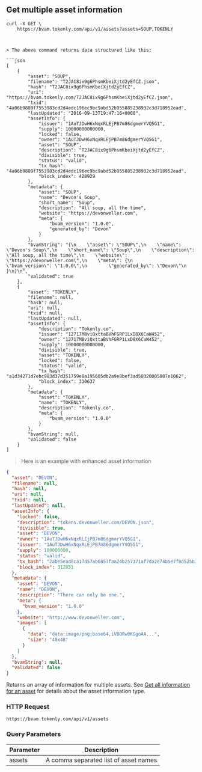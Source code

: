 ## Get multiple asset information


```shell
curl -X GET \
    https://bvam.tokenly.com/api/v1/assets?assets=SOUP,TOKENLY



> The above command returns data structured like this:

```json
[
    {
        "asset": "SOUP",
        "filename": "T2JAC8ix9g6PhsmKbeiXjtd2yEfCZ.json",
        "hash": "T2JAC8ix9g6PhsmKbeiXjtd2yEfCZ",
        "uri": "https://bvam.tokenly.com/T2JAC8ix9g6PhsmKbeiXjtd2yEfCZ.json",
        "txid": "4a06b9889f7553983cd2d4edc196ec9bc9abd52b955885238932c3d718952ead",
        "lastUpdated": "2016-09-13T19:47:16+0000",
        "assetInfo": {
            "issuer": "1AuTJDwH6xNqxRLEjPB7m86dgmerYVQ5G1",
            "supply": 10000000000000,
            "locked": false,
            "owner": "1AuTJDwH6xNqxRLEjPB7m86dgmerYVQ5G1",
            "asset": "SOUP",
            "description": "T2JAC8ix9g6PhsmKbeiXjtd2yEfCZ",
            "divisible": true,
            "status": "valid",
            "tx_hash": "4a06b9889f7553983cd2d4edc196ec9bc9abd52b955885238932c3d718952ead",
            "block_index": 428929
        },
        "metadata": {
            "asset": "SOUP",
            "name": "Devon's Soup",
            "short_name": "Soup",
            "description": "All soup, all the time",
            "website": "https://devonweller.com",
            "meta": {
                "bvam_version": "1.0.0",
                "generated_by": "Devon"
            }
        },
        "bvamString": "{\n    \"asset\": \"SOUP\",\n    \"name\": \"Devon's Soup\",\n    \"short_name\": \"Soup\",\n    \"description\": \"All soup, all the time\",\n    \"website\": \"https://devonweller.com\",\n    \"meta\": {\n        \"bvam_version\": \"1.0.0\",\n        \"generated_by\": \"Devon\"\n    }\n}\n",
        "validated": true
    },
    {
        "asset": "TOKENLY",
        "filename": null,
        "hash": null,
        "uri": null,
        "txid": null,
        "lastUpdated": null,
        "assetInfo": {
            "description": "Tokenly.co",
            "issuer": "12717MBviQxttaBVhFGRP1LxD8X6CaW452",
            "owner": "12717MBviQxttaBVhFGRP1LxD8X6CaW452",
            "supply": 10000000000000,
            "divisible": true,
            "asset": "TOKENLY",
            "locked": false,
            "status": "valid",
            "tx_hash": "a1d34271d7ebc983d37d351759e8a195605db2a9e8bef3ad50320005807e1062",
            "block_index": 310637
        },
        "metadata": {
            "asset": "TOKENLY",
            "name": "TOKENLY",
            "description": "Tokenly.co",
            "meta": {
                "bvam_version": "1.0.0"
            }
        },
        "bvamString": null,
        "validated": false
    }
]
```

> Here is an example with enhanced asset information

```json
{
  "asset": "DEVON",
  "filename": null,
  "hash": null,
  "uri": null,
  "txid": null,
  "lastUpdated": null,
  "assetInfo": {
    "locked": false,
    "description": "tokens.devonweller.com/DEVON.json",
    "divisible": true,
    "asset": "DEVON",
    "owner": "1AuTJDwH6xNqxRLEjPB7m86dgmerYVQ5G1",
    "issuer": "1AuTJDwH6xNqxRLEjPB7m86dgmerYVQ5G1",
    "supply": 100000000,
    "status": "valid",
    "tx_hash": "2abe5ead8ca17d57ab6857faa24b257371af7da2e74b5e7f8d525b307a09a984",
    "block_index": 312851
  },
  "metadata": {
    "asset": "DEVON",
    "name": "DEVON",
    "description": "There can only be one.",
    "meta": {
      "bvam_version": "1.0.0"
    },
    "website": "http://www.devonweller.com",
    "images": [
      {
        "data": "data:image/png;base64,iVBORw0KGgoAA...",
        "size": "48x48"
      }
    ]
  },
  "bvamString": null,
  "validated": false
}
```

Returns an array of information for multiple assets.  See <a href="#get-all-information-for-an-asset">Get all information for an asset</a> for details about the asset information type.


### HTTP Request

`https://bvam.tokenly.com/api/v1/assets`


### Query Parameters

Parameter | Description
--------- | -----------
assets    | A comma separated list of asset names

